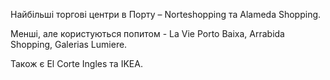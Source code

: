 Найбільші торгові центри в Порту – Norteshopping та Alameda Shopping. 

Менші, але користуються попитом - La Vie Porto Baixa, Arrabida Shopping, Galerias Lumiere. 

Також є El Corte Ingles та IKEA.